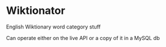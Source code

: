 # Wiktionator

English Wiktionary word category stuff

Can operate either on the live API or a copy of it in a MySQL db
